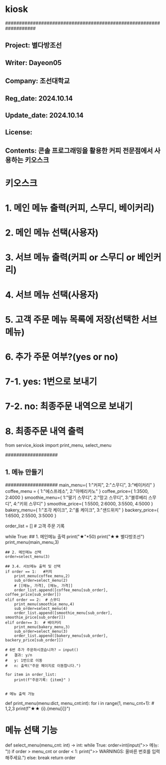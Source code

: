 # kiosk
###################################################################
## Project: 별다방조선
## Writer: Dayeon05
## Company: 조선대학교
## Reg_date: 2024.10.14
## Update_date: 2024.10.14
## License:
## Contents: 콘솔 프로그래밍을 활용한 커피 전문점에서 사용하는 키오스크

# 키오스크

# 1. 메인 메뉴 출력(커피, 스무디, 베이커리)
# 2. 메인 메뉴 선택(사용자)
# 3. 서브 메뉴 출력(커피 or 스무디 or 베인커리)
# 4. 서브 메뉴 선택(사용자)
# 5. 고객 주문 메뉴 목록에 저장(선택한 서브 메뉴)
# 6. 추가 주문 여부?(yes or no)
# 7-1. yes: 1번으로 보내기
# 7-2. no: 최종주문 내역으로 보내기
# 8. 최종주문 내역 출력

from service_kiosk import print_menu, select_menu


###################
## 1. 메뉴 만들기 ##
###################
main_menu={
    1:"커피",
    2:"스무디",
    3:"베이커리"
}
coffee_menu = {
    1:"에스프레소",
    2:"아메리카노"
}
coffee_price={
    1:3500,
    2:4000
}
smoothie_menu={
    1:"딸기 스무디",
    2:"망고 스무디",
    3:"블루베리 스무디",
    4:"키위 스무디"
}
smoothie_price={
    1:5500,
    2:6000,
    3:5500,
    4:5000
}
bakery_menu={
    1:"조각 케이크",
    2:"롤 케이크",
    3:"샌드위치"
}
backery_price={
    1:6500,
    2:5500,
    3:5000
}

order_list = []  # 고객 주문 기록

while True:
    ## 1. 메인메뉴 출력
    print("★"*50)
    print("★★ 별다방조선")
    print_menu(main_menu,3)

    ## 2. 메인메뉴 선택
    order=select_menu(3)

    ## 3.4. 서브메뉴 출력 및 선택
    if order == 1:   #커피
        print_menu(coffee_menu,2)
        sub_order=select_menu(2)
        # [[메뉴, 가격], [메뉴, 가격]]
        order_list.append([coffee_menu[sub_order], coffee_price[sub_order]])
    elif order == 2:  # 스무디
        print_menu(smoothie_menu,4)
        sub_order=select_menu(4)
        order_list.append([smoothie_menu[sub_order], smoothie_price[sub_order]])
    elif order== 3:  # 베이커리
        print_menu(bakery_menu,3)
        sub_order=select_menu(3)
        order_list.append([bakery_menu[sub_order], backery_price[sub_order]])
    
    # 6번 추가 주문하시겠습니까? → input()
    #   결과: y/n
    #   y: 1번으로 이동
    #   n: 출력("주문 페이지로 이동합니다.")
    
    for item in order_list:
        print(f"주문기록: {item}" )


    # 메뉴 출력 가능
def print_menu(menu:dict, menu_cnt:int):
    for i in range(1, menu_cnt+1):  # 1,2,3
        print(f"★★ {i}.{menu[i]}") 
        
# 메뉴 선택 기능
def select_menu(menu_cnt: int) -> int:
    while True:
        order=int(input(">> 메뉴: "))
        if order > menu_cnt or order < 1:
            print(">> WARNINGS: 올바른 번호를 입력해주세요.")
        else:
            break
    return order       
